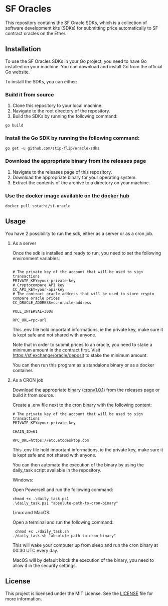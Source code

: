 # SF Oracles

This repository contains the SF Oracle SDKs, which is a collection of software development kits (SDKs) for submitting price automatically to SF contract oracles on the Ether.

## Installation

To use the SF Oracles SDKs in your Go project, you need to have Go installed on your machine. You can download and install Go from the official Go website.

To install the SDKs, you can either:

### Build it from source

1. Clone this repository to your local machine.
2. Navigate to the root directory of the repository.
3. Build the SDKs by running the following command:

```shell
go build
```

### Install the Go SDK by running the following command:

```shell
go get -u github.com/stip-flip/oracle-sdks
```

### Download the appropriate binary from the releases page

1. Navigate to the releases page of this repository.
2. Download the appropriate binary for your operating system.
3. Extract the contents of the archive to a directory on your machine.

### Use the docker image available on the [docker hub](https://hub.docker.com/r/sotachi/sf-oracle)

```shell
docker pull sotachi/sf-oracle
```

## Usage

You have 2 possibility to run the sdk, either as a server or as a cron job.

1. As a server

   Once the sdk is installed and ready to run, you need to set the following environment variables:

   ```shell

   # The private key of the account that will be used to sign transactions
   PRIVATE_KEY=your-private-key
   # Cryptocompare API key
   CC_API_KEY=your-api-key
   # The contract oracle address that will be used to store crypto compare oracle prices
   CC_ORACLE_ADDRESS=cc-oracle-address

   POLL_INTERVAL=300s

   RPC_URL=rpc-url
   ```

   This .env file hold important informations, ie the private key, make sure it is kept safe and not shared with anyone.

   Note that in order to submit prices to an oracle, you need to stake a minimum amount in the contract first. Visit https://sf.exchange/oracle/deposit to stake the minimum amount.

   You can then run this program as a standalone binary or as a docker container.

2. As a CRON job

   Download the appropriate binary ([cronv1.0.1](https://github.com/stip-flip/oracle-sdks/releases)) from the releases page or build it from source.

   Create a .env file next to the cron binary with the following content:

   ```shell
   # The private key of the account that will be used to sign transactions
   PRIVATE_KEY=your-private-key

   CHAIN_ID=61

   RPC_URL=https://etc.etcdesktop.com
   ```

   This .env file hold important informations, ie the private key, make sure it is kept safe and not shared with anyone.

   You can then automate the execution of the binary by using the daily_task script available in the repository.

   Windows:

   Open Powersell and run the following command:

   ```shell
   chmod +x .\daily_task.ps1
   .\daily_task.ps1 "absolute-path-to-cron-binary"
   ```

   Linux and MacOS:

   Open a terminal and run the following command:

   ```shell
    chmod +x ./daily_task.sh
   ./daily_task.sh "absolute-path-to-cron-binary"
   ```

   This will wake your computer up from sleep and run the cron binary at 00:30 UTC every day.

   MacOS will by default block the execution of the binary, you need to allow it in the security settings.

## License

This project is licensed under the MIT License. See the [LICENSE](LICENSE) file for more information.
